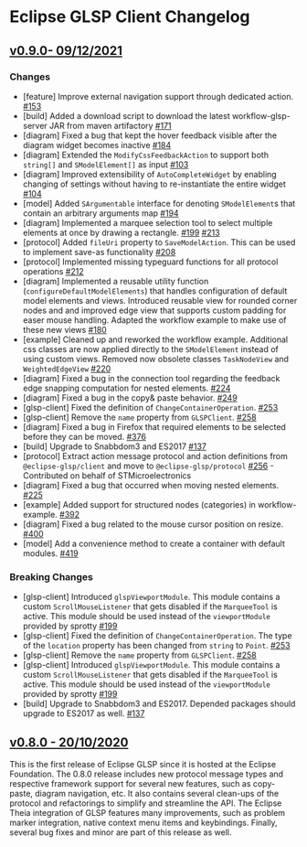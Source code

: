 # Eclipse GLSP Client Changelog

## [v0.9.0- 09/12/2021](https://github.com/eclipse-glsp/glsp-client/releases/tag/v0.9.0)

### Changes

-   [feature] Improve external navigation support through dedicated action. [#153](https://github.com/eclipse-glsp/glsp-client/pull/95)
-   [build] Added a download script to download the latest workflow-glsp-server JAR from maven artifactory [#171](https://github.com/eclipse-glsp/glsp-client/pull/99)
-   [diagram] Fixed a bug that kept the hover feedback visible after the diagram widget becomes inactive [#184](https://github.com/eclipse-glsp/glsp-client/pull/102)
-   [diagram] Extended the `ModifyCssFeedbackAction` to support both `string[]` and `SModelElement[]` as input [#103](https://github.com/eclipse-glsp/glsp-client/pull/103)
-   [diagram] Improved extensibility of `AutoCompleteWidget` by enabling changing of settings without having to re-instantiate the entire widget [#104](https://github.com/eclipse-glsp/glsp-client/pull/104)
-   [model] Added `SArgumentable` interface for denoting `SModelElement`s that contain an arbitrary arguments map [#194](https://github.com/eclipse-glsp/glsp-client/pull/106)
-   [diagram] Implemented a marquee selection tool to select multiple elements at once by drawing a rectangle. [#199](https://github.com/eclipse-glsp/glsp-client/pull/108) [#213](https://github.com/eclipse-glsp/glsp-client/pull/120)
-   [protocol] Added `fileUri` property to `SaveModelAction`. This can be used to implement save-as functionality [#208](https://github.com/eclipse-glsp/glsp-client/pull/109)
-   [protocol] Implemented missing typeguard functions for all protocol operations [#212](https://github.com/eclipse-glsp/glsp-client/pull/110)
-   [diagram] Implemented a reusable utility function (`configureDefaultModelElements`) that handles configuration of default model elements and views.
    Introduced reusable view for rounded corner nodes and and improved edge view that supports custom padding for easer mouse handling. Adapted the workflow example to make use of these new views [#180](https://github.com/eclipse-glsp/glsp-client/pull/113)
-   [example] Cleaned up and reworked the workflow example. Additional css classes are now applied directly to the `SModelElement` instead of using custom views. Removed now obsolete classes `TaskNodeView` and `WeightedEdgeView` [#220](https://github.com/eclipse-glsp/glsp-client/pull/116)
-   [diagram] Fixed a bug in the connection tool regarding the feedback edge snapping computation for nested elements. [#224](https://github.com/eclipse-glsp/glsp-client/pull/123)
-   [diagram] Fixed a bug in the copy& paste behavior. [#249](https://github.com/eclipse-glsp/glsp-client/pull/124)
-   [glsp-client] Fixed the definition of `ChangeContainerOperation`. [#253](eclipse-glsp/glsp-server#115)
-   [glsp-client] Remove the `name` property from `GLSPClient`. [#258](https://github.com/eclipse-glsp/glsp-client/pull/130/files)
-   [diagram] Fixed a bug in Firefox that required elements to be selected before they can be moved. [#376](https://github.com/eclipse-glsp/glsp-client/pull/134)
-   [build] Upgrade to Snabbdom3 and ES2017 [#137](https://github.com/eclipse-glsp/glsp-client/pull/137)
-   [protocol] Extract action message protocol and action definitions from `@eclipse-glsp/client` and move to `@eclipse-glsp/protocol` [#256](https://github.com/eclipse-glsp/glsp-client/pull/141) - Contributed on behalf of STMicroelectronics
-   [diagram] Fixed a bug that occurred when moving nested elements. [#225](https://github.com/eclipse-glsp/glsp-client/pull/135)
-   [example] Added support for structured nodes (categories) in workflow-example. [#392](https://github.com/eclipse-glsp/glsp-client/pull/136)
-   [diagram] Fixed a bug related to the mouse cursor position on resize. [#400](https://github.com/eclipse-glsp/glsp-client/pull/144)
-   [model] Add a convenience method to create a container with default modules. [#419](https://github.com/eclipse-glsp/glsp-client/pull/145)

### Breaking Changes

-   [glsp-client] Introduced `glspViewportModule`. This module contains a custom `ScrollMouseListener` that gets disabled if the `MarqueeTool` is active. This module should be used instead of the `viewportModule` provided by sprotty [#199](https://github.com/eclipse-glsp/glsp-client/pull/108)
-   [glsp-client] Fixed the definition of `ChangeContainerOperation`. The type of the `location` property has been changed from `string` to `Point`. [#253](eclipse-glsp/glsp-server#115)
-   [glsp-client] Remove the `name` property from `GLSPClient`. [#258](https://github.com/eclipse-glsp/glsp-client/pull/130/files)
-   [glsp-client] Introduced `glspViewportModule`. This module contains a custom `ScrollMouseListener` that gets disabled if the `MarqueeTool` is active. This module should be used instead of the `viewportModule` provided by sprotty [#199](https://github.com/eclipse-glsp/glsp-client/pull/108)
-   [build] Upgrade to Snabbdom3 and ES2017. Depended packages should upgrade to ES2017 as well. [#137](https://github.com/eclipse-glsp/glsp-client/pull/137)

## [v0.8.0 - 20/10/2020](https://github.com/eclipse-glsp/glsp/releases/tag/0.8.0)

This is the first release of Eclipse GLSP since it is hosted at the Eclipse Foundation.
The 0.8.0 release includes new protocol message types and respective framework support for several new features, such as copy-paste, diagram navigation, etc. It also contains several clean-ups of the protocol and refactorings to simplify and streamline the API.
The Eclipse Theia integration of GLSP features many improvements, such as problem marker integration, native context menu items and keybindings. Finally, several bug fixes and minor are part of this release as well.
